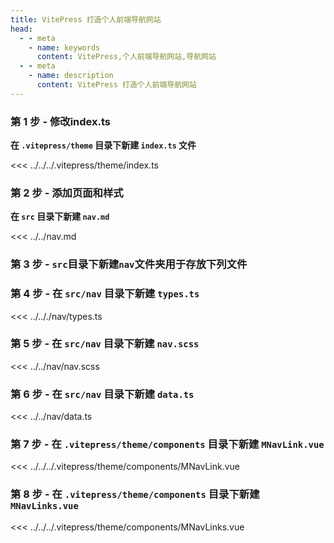 ```yaml
---
title: VitePress 打造个人前端导航网站
head:
  - - meta
    - name: keywords
      content: VitePress,个人前端导航网站,导航网站
  - - meta
    - name: description
      content: VitePress 打造个人前端导航网站
---
```


### 第 1 步 - 修改index.ts

**在 `.vitepress/theme` 目录下新建 `index.ts` 文件**

<<< ../../../.vitepress/theme/index.ts

### 第 2 步 - 添加页面和样式

**在 `src` 目录下新建 `nav.md`**

<<< ../../nav.md

### 第 3 步 - **`src`目录下新建`nav`文件夹用于存放下列文件**

### 第 4 步 - **在 `src/nav` 目录下新建 `types.ts`**

<<< ../.././nav/types.ts

### 第 5 步 - **在 `src/nav` 目录下新建 `nav.scss`**

<<< ../../nav/nav.scss

### 第 6 步 - **在 `src/nav` 目录下新建 `data.ts`**

<<< ../../nav/data.ts

### 第 7 步 - **在 `.vitepress/theme/components` 目录下新建 `MNavLink.vue`**

<<< ../../../.vitepress/theme/components/MNavLink.vue

### 第 8 步 - **在 `.vitepress/theme/components` 目录下新建 `MNavLinks.vue`**

<<< ../../../.vitepress/theme/components/MNavLinks.vue
